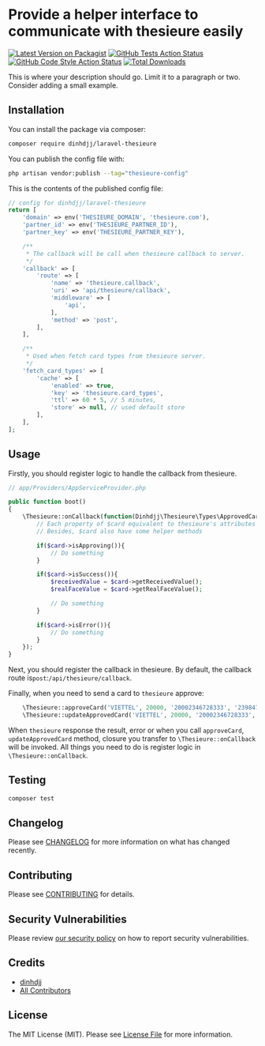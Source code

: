 # Provide a helper interface to communicate with thesieure easily

[![Latest Version on Packagist](https://img.shields.io/packagist/v/dinhdjj/thesieure.svg?style=flat-square)](https://packagist.org/packages/dinhdjj/thesieure)
[![GitHub Tests Action Status](https://img.shields.io/github/workflow/status/dinhdjj/thesieure/run-tests?label=tests)](https://github.com/dinhdjj/thesieure/actions?query=workflow%3Arun-tests+branch%3Amain)
[![GitHub Code Style Action Status](https://img.shields.io/github/workflow/status/dinhdjj/thesieure/Check%20&%20fix%20styling?label=code%20style)](https://github.com/dinhdjj/thesieure/actions?query=workflow%3A"Check+%26+fix+styling"+branch%3Amain)
[![Total Downloads](https://img.shields.io/packagist/dt/dinhdjj/thesieure.svg?style=flat-square)](https://packagist.org/packages/dinhdjj/thesieure)

This is where your description should go. Limit it to a paragraph or two. Consider adding a small example.

## Installation

You can install the package via composer:

```bash
composer require dinhdjj/laravel-thesieure
```

You can publish the config file with:

```bash
php artisan vendor:publish --tag="thesieure-config"
```

This is the contents of the published config file:

```php
// config for dinhdjj/laravel-thesieure
return [
    'domain' => env('THESIEURE_DOMAIN', 'thesieure.com'),
    'partner_id' => env('THESIEURE_PARTNER_ID'),
    'partner_key' => env('THESIEURE_PARTNER_KEY'),

    /**
     * The callback will be call when thesieure callback to server.
     */
    'callback' => [
        'route' => [
            'name' => 'thesieure.callback',
            'uri' => 'api/thesieure/callback',
            'middleware' => [
                'api',
            ],
            'method' => 'post',
        ],
    ],

    /**
     * Used when fetch card types from thesieure server.
     */
    'fetch_card_types' => [
        'cache' => [
            'enabled' => true,
            'key' => 'thesieure.card_types',
            'ttl' => 60 * 5, // 5 minutes,
            'store' => null, // used default store
        ],
    ],
];
```

## Usage

Firstly, you should register logic to handle the callback from thesieure.

```php
// app/Providers/AppServiceProvider.php

public function boot()
{
    \Thesieure::onCallback(function(Dinhdjj\Thesieure\Types\ApprovedCard $card){
        // Each property of $card equivalent to thesieure's attributes read more on `thesieure`
        // Besides, $card also have some helper methods

        if($card->isApproving()){
            // Do something
        }

        if($card->isSuccess()){
            $receivedValue = $card->getReceivedValue();
            $realFaceValue = $card->getRealFaceValue();

            // Do something
        }

        if($card->isError()){
            // Do something
        }
    });
}
```

Next, you should register the callback in thesieure. By default, the callback route is`post`:`/api/thesieure/callback`.

Finally, when you need to send a card to `thesieure` approve:

```php
    \Thesieure::approveCard('VIETTEL', 20000, '20002346728333', '239847923483242432', 'anything');
    \Thesieure::updateApprovedCard('VIETTEL', 20000, '20002346728333', '239847923483242432', 'anything');
```

When `thesieure` response the result, error or when you call `approveCard`, `updateApprovedCard` method, closure you transfer to `\Thesieure::onCallback` will be invoked. All things you need to do is register logic in `\Thesieure::onCallback`.

## Testing

```bash
composer test
```

## Changelog

Please see [CHANGELOG](CHANGELOG.md) for more information on what has changed recently.

## Contributing

Please see [CONTRIBUTING](https://github.com/spatie/.github/blob/main/CONTRIBUTING.md) for details.

## Security Vulnerabilities

Please review [our security policy](../../security/policy) on how to report security vulnerabilities.

## Credits

- [dinhdjj](https://github.com/dinhdjj)
- [All Contributors](../../contributors)

## License

The MIT License (MIT). Please see [License File](LICENSE.md) for more information.
